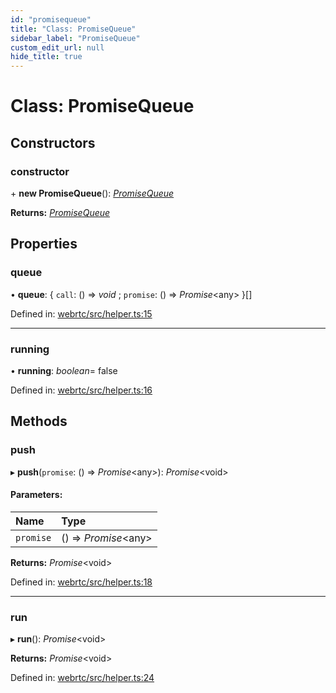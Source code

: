 ```yaml
---
id: "promisequeue"
title: "Class: PromiseQueue"
sidebar_label: "PromiseQueue"
custom_edit_url: null
hide_title: true
---
```


# Class: PromiseQueue

## Constructors

### constructor

\+ **new PromiseQueue**(): [*PromiseQueue*](promisequeue.md)

**Returns:** [*PromiseQueue*](promisequeue.md)

## Properties

### queue

• **queue**: { `call`: () => *void* ; `promise`: () => *Promise*<any\>  }[]

Defined in: [webrtc/src/helper.ts:15](https://github.com/shinyoshiaki/werift-webrtc/blob/b7c7a6e/packages/webrtc/src/helper.ts#L15)

___

### running

• **running**: *boolean*= false

Defined in: [webrtc/src/helper.ts:16](https://github.com/shinyoshiaki/werift-webrtc/blob/b7c7a6e/packages/webrtc/src/helper.ts#L16)

## Methods

### push

▸ **push**(`promise`: () => *Promise*<any\>): *Promise*<void\>

#### Parameters:

Name | Type |
:------ | :------ |
`promise` | () => *Promise*<any\> |

**Returns:** *Promise*<void\>

Defined in: [webrtc/src/helper.ts:18](https://github.com/shinyoshiaki/werift-webrtc/blob/b7c7a6e/packages/webrtc/src/helper.ts#L18)

___

### run

▸ **run**(): *Promise*<void\>

**Returns:** *Promise*<void\>

Defined in: [webrtc/src/helper.ts:24](https://github.com/shinyoshiaki/werift-webrtc/blob/b7c7a6e/packages/webrtc/src/helper.ts#L24)
